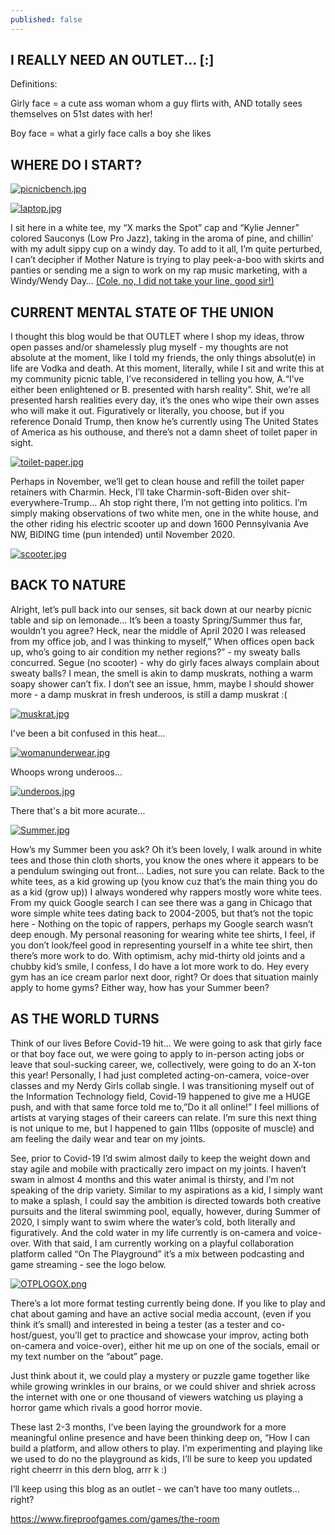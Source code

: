 ```yaml
---
published: false
---
```

## I REALLY NEED AN OUTLET... [:]

Definitions:

Girly face = a cute ass woman whom a guy flirts with, AND totally sees themselves on 51st dates with her!

Boy face = what a girly face calls a boy she likes

## WHERE DO I START?

[![picnicbench.jpg](https://i.postimg.cc/DypQgwS9/picnicbench.jpg)](https://postimg.cc/N5TrGY7D)

[![laptop.jpg](https://i.postimg.cc/3JqpGf67/laptop.jpg)](https://postimg.cc/JGbGVxMd)

I sit here in a white tee, my “X marks the Spot” cap and “Kylie Jenner” colored Sauconys (Low Pro Jazz), taking in the aroma of pine, and chillin’ with my adult sippy cup on a windy day.  To add to it all, I’m quite perturbed, I can’t decipher if Mother Nature is trying to play peek-a-boo with skirts and panties or sending me a sign to work on my rap music marketing, with a Windy/Wendy Day…  [(Cole, no, I did not take your line, good sir!)](https://colemizestudios.com/category/how-to-rap-better/)

## CURRENT MENTAL STATE OF THE UNION 

I thought this blog would be that OUTLET where I shop my ideas, throw open passes and/or shamelessly plug myself - my thoughts are not absolute at the moment, like I told my friends, the only things absolut(e) in life are Vodka and death.  At this moment, literally, while I sit and write this at my community picnic table, I’ve reconsidered in telling you how, A.“I’ve either been enlightened or B. presented with harsh reality”.  Shit, we’re all presented harsh realities every day, it’s the ones who wipe their own asses who will make it out.  Figuratively or literally, you choose, but if you reference Donald Trump, then know he’s currently using The United States of America as his outhouse, and there’s not a damn sheet of toilet paper in sight.

[![toilet-paper.jpg](https://i.postimg.cc/3JjN8STn/toilet-paper.jpg)](https://postimg.cc/2V6rTx3Z)

Perhaps in November, we’ll get to clean house and refill the toilet paper retainers with Charmin.  Heck, I’ll take Charmin-soft-Biden over shit-everywhere-Trump…   Ah stop right there, I’m not getting into politics.  I’m simply making observations of two white men, one in the white house, and the other riding his electric scooter up and down 1600 Pennsylvania Ave NW, BIDING time (pun intended) until November 2020.

[![scooter.jpg](https://i.postimg.cc/50fFJhH5/scooter.jpg)](https://postimg.cc/kVh5FhvD)

## BACK TO NATURE

Alright, let’s pull back into our senses, sit back down at our nearby picnic table and sip on lemonade…  It’s been a toasty Spring/Summer thus far, wouldn’t you agree?  Heck, near the middle of April 2020 I was released from my office job, and I was thinking to myself,” When offices open back up, who’s going to air condition my nether regions?” - my sweaty balls concurred.  Segue (no scooter) - why do girly faces always complain about sweaty balls?  I mean, the smell is akin to damp muskrats, nothing a warm soapy shower can’t fix.  I don’t see an issue, hmm, maybe I should shower more - a damp muskrat in fresh underoos, is still a damp muskrat :(

[![muskrat.jpg](https://i.postimg.cc/xT1h8qrh/muskrat.jpg)](https://postimg.cc/V52DHfkW)

I've been a bit confused in this heat...

[![womanunderwear.jpg](https://i.postimg.cc/NMVbp8fr/womanunderwear.jpg)](https://postimg.cc/ygmFNZRV)

Whoops wrong underoos...

[![underoos.jpg](https://i.postimg.cc/sDJ729d9/underoos.jpg)](https://postimg.cc/CzzzP8Kz)

There that's a bit more acurate...


[![Summer.jpg](https://i.postimg.cc/bJQdBpqH/Summer.jpg)](https://postimg.cc/sQgVBFQv)

How’s my Summer been you ask?  Oh it’s been lovely, I walk around in white tees and those thin cloth shorts, you know the ones where it appears to be a pendulum swinging out front… Ladies, not sure you can relate.   Back to the white tees, as a kid growing up (you know cuz that’s the main thing you do as a kid (grow up)) I always wondered why rappers mostly wore white tees.  From my quick Google search I can see there was a gang in Chicago that wore simple white tees dating back to 2004-2005, but that’s not the topic here - Nothing on the topic of rappers, perhaps my Google search wasn’t deep enough.  My personal reasoning for wearing white tee shirts, I feel, if you don’t look/feel good in representing yourself in a white tee shirt, then there’s more work to do.  With optimism, achy mid-thirty old joints and a chubby kid’s smile, I confess, I do have a lot more work to do.  Hey every gym has an ice cream parlor next door, right?  Or does that situation mainly apply to home gyms?  Either way, how has your Summer been?

## AS THE WORLD TURNS

Think of our lives Before Covid-19 hit… We were going to ask that girly face or that boy face out,  we were going to apply to in-person acting jobs or leave that soul-sucking career, we, collectively, were going to do an X-ton this year!  Personally, I had just completed acting-on-camera, voice-over classes and my Nerdy Girls collab single. I was transitioning myself out of the Information Technology field, Covid-19 happened to give me a HUGE push, and with that same force told me to,”Do it all online!”  I feel millions of artists at varying stages of their careers can relate.  I’m sure this next thing is not unique to me, but I happened to gain 11lbs (opposite of muscle) and am feeling the daily wear and tear on my joints.  

See, prior to Covid-19 I’d swim almost daily to keep the weight down and stay agile and mobile with practically zero impact on my joints.  I haven’t swam in almost 4 months and this water animal is thirsty, and I’m not speaking of the drip variety.  Similar to my aspirations as a kid, I simply want to make a splash, I could say the ambition is directed towards both creative pursuits and the literal swimming pool, equally, however, during Summer of 2020, I simply want to swim where the water’s cold, both literally and figuratively.  And the cold water in my life currently is on-camera and voice-over.  With that said, I am currently working on a playful collaboration platform called “On The Playground” it’s a mix between podcasting and game streaming - see the logo below.  

[![OTPLOGOX.png](https://i.postimg.cc/9XYY4jy7/OTPLOGOX.png)](https://postimg.cc/pyyF74GW)

There’s a lot more format testing currently being done. If you like to play and chat about gaming and have an active social media account, (even if you think it’s small) and interested in being a tester (as a tester and co-host/guest, you’ll get to practice and showcase your improv, acting both on-camera and voice-over), either hit me up on one of the socials, email or my text number on the “about” page.

Just think about it, we could play a mystery or puzzle game together like  while growing wrinkles in our brains, or we could shiver and shriek across the internet with one or one thousand of viewers watching us playing a horror game which rivals a good horror movie.

These last 2-3 months, I’ve been laying the groundwork for a more meaningful online presence and have been thinking deep on, “How I can build a platform, and allow others to play.  I’m experimenting and playing like we used to do no the playground as kids, I’ll be sure to keep you updated right cheerrr in this dern blog, arrr k :)

 I’ll keep using this blog as an outlet - we can’t have too many outlets… right?


https://www.fireproofgames.com/games/the-room

